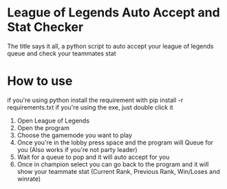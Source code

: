 # League of Legends Auto Accept and Stat Checker
The title says it all, a python script to auto accept your league of legends queue and check your teammates stat

# How to use
if you're using python install the requirement with pip install -r requirements.txt
if you're using the exe, just double click it
1. Open League of Legends
2. Open the program
3. Choose the gamemode you want to play
4. Once you're in the lobby press space and the program will Queue for you (Also works if you're not party leader)
5. Wait for a queue to pop and it will auto accept for you
6. Once in champion select you can go back to the program and it will show your teammate stat (Current Rank, Previous Rank, Win/Loses and winrate)
